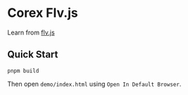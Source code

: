 # Corex Flv.js

Learn from [flv.js](https://github.com/Bilibili/flv.js)

## Quick Start

```
pnpm build
```

Then open `demo/index.html` using `Open In Default Browser`.
